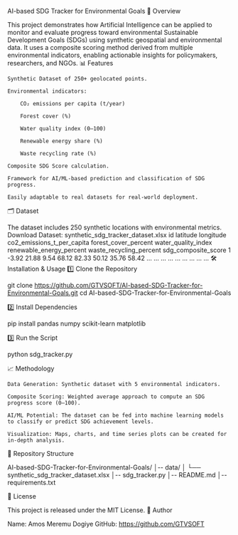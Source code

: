 AI-based SDG Tracker for Environmental Goals
📌 Overview

This project demonstrates how Artificial Intelligence can be applied to monitor and evaluate progress toward environmental Sustainable Development Goals (SDGs) using synthetic geospatial and environmental data.
It uses a composite scoring method derived from multiple environmental indicators, enabling actionable insights for policymakers, researchers, and NGOs.
📊 Features

    Synthetic Dataset of 250+ geolocated points.

    Environmental indicators:

        CO₂ emissions per capita (t/year)

        Forest cover (%)

        Water quality index (0–100)

        Renewable energy share (%)

        Waste recycling rate (%)

    Composite SDG Score calculation.

    Framework for AI/ML-based prediction and classification of SDG progress.

    Easily adaptable to real datasets for real-world deployment.

🗂 Dataset

The dataset includes 250 synthetic locations with environmental metrics.
Download Dataset: synthetic_sdg_tracker_dataset.xlsx
id	latitude	longitude	co2_emissions_t_per_capita	forest_cover_percent	water_quality_index	renewable_energy_percent	waste_recycling_percent	sdg_composite_score
1	-3.92	21.88	9.54	68.12	82.33	50.12	35.76	58.42
...	...	...	...	...	...	...	...	...
🛠 Installation & Usage
1️⃣ Clone the Repository

git clone https://github.com/GTVSOFT/AI-based-SDG-Tracker-for-Environmental-Goals.git
cd AI-based-SDG-Tracker-for-Environmental-Goals

2️⃣ Install Dependencies

pip install pandas numpy scikit-learn matplotlib

3️⃣ Run the Script

python sdg_tracker.py

📈 Methodology

    Data Generation: Synthetic dataset with 5 environmental indicators.

    Composite Scoring: Weighted average approach to compute an SDG progress score (0–100).

    AI/ML Potential: The dataset can be fed into machine learning models to classify or predict SDG achievement levels.

    Visualization: Maps, charts, and time series plots can be created for in-depth analysis.

📂 Repository Structure

AI-based-SDG-Tracker-for-Environmental-Goals/
│-- data/
│   └── synthetic_sdg_tracker_dataset.xlsx
│-- sdg_tracker.py
│-- README.md
│-- requirements.txt

📜 License

This project is released under the MIT License.
👤 Author

Name: Amos Meremu Dogiye
GitHub: https://github.com/GTVSOFT
